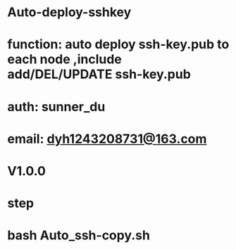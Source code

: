 # Auto-deploy-sshkey
# function: auto deploy ssh-key.pub to each node ,include add/DEL/UPDATE ssh-key.pub
# auth: sunner_du
# email: dyh1243208731@163.com
# V1.0.0
# step
# bash Auto_ssh-copy.sh 
#  
